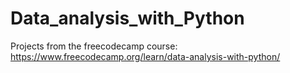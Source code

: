 # Data_analysis_with_Python
Projects from the freecodecamp course: https://www.freecodecamp.org/learn/data-analysis-with-python/
